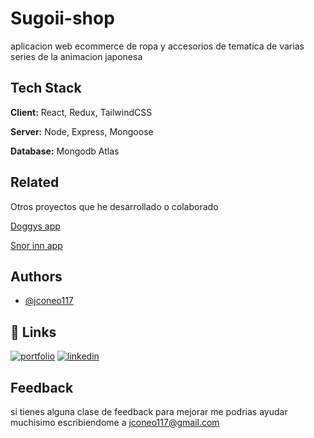# Sugoii-shop 

aplicacion web ecommerce  de ropa y accesorios de tematica de varias series de la animacion japonesa

## Tech Stack

**Client:** React, Redux, TailwindCSS

**Server:** Node, Express, Mongoose

**Database:** Mongodb Atlas

## Related

Otros proyectos que he desarrollado o colaborado

[Doggys app](https://github.com/jconeo117/Pi-Dogs)

[Snor inn app](https://github.com/MarquezE92/SnorInn-App)

## Authors

- [@jconeo117](https://www.github.com/jconeo117)

## 🔗 Links
[![portfolio](https://img.shields.io/badge/my_portfolio-000?style=for-the-badge&logo=ko-fi&logoColor=white)](https://jhon-coneo-dev.vercel.app/)
[![linkedin](https://img.shields.io/badge/linkedin-0A66C2?style=for-the-badge&logo=linkedin&logoColor=white)](https://www.linkedin.com/in/jhon-coneo-hernandez-9a930b174/)

## Feedback

si tienes alguna clase de feedback para mejorar me podrias ayudar muchisimo escribiendome a jconeo117@gmail.com

